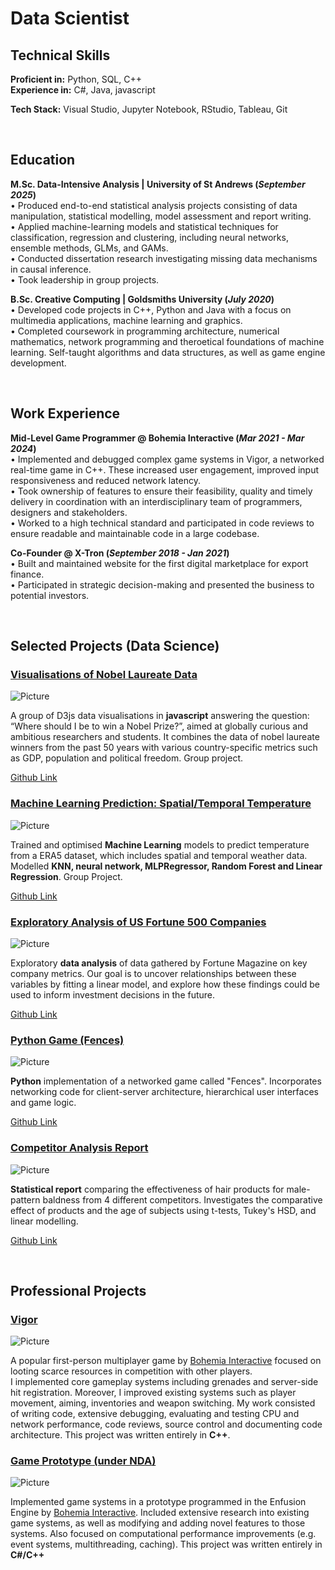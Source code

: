 
# Data Scientist

## Technical Skills
**Proficient in:**   Python, SQL, C++<br>
**Experience in:**   C#, Java, javascript<br>

**Tech Stack:**   Visual Studio, Jupyter Notebook, RStudio, Tableau, Git

<br>

## Education
**M.Sc. Data-Intensive Analysis | University of St Andrews (_September 2025_)**<br>
• Produced end-to-end statistical analysis projects consisting of data manipulation, statistical modelling, model assessment and report writing.<br>
• Applied machine-learning models and statistical techniques for classification, regression and clustering, including neural networks, ensemble methods, GLMs, and GAMs.<br>
• Conducted dissertation research investigating missing data mechanisms in causal inference.<br>
• Took leadership in group projects.

**B.Sc. Creative Computing | Goldsmiths University (_July 2020_)**<br>
• Developed code projects in C++, Python and Java with a focus on multimedia applications, machine learning and graphics.<br>
• Completed coursework in programming architecture, numerical mathematics, network programming and theroetical foundations of machine learning. Self-taught algorithms and data structures, as well as game engine development.


<br>

## Work Experience

**Mid-Level Game Programmer @ Bohemia Interactive (_Mar 2021 - Mar 2024_)**<br>
• Implemented and debugged complex game systems in Vigor, a networked real-time game in C++. These increased user engagement, improved input responsiveness and reduced network latency.<br>
• Took ownership of features to ensure their feasibility, quality and timely delivery in coordination with an interdisciplinary team of programmers, designers and stakeholders.<br>
• Worked to a high technical standard and participated in code reviews to ensure readable and maintainable code in a large codebase.



**Co-Founder @ X-Tron (_September 2018 - Jan 2021_)**<br>
• Built and maintained website for the first digital marketplace for export finance.<br>
• Participated in strategic decision-making and presented the business to potential investors.


<br>

## Selected Projects (Data Science)
### [Visualisations of Nobel Laureate Data](https://larsbrestrich.github.io/DataVisualisation_NobelLaureates/)<br>

![Picture](/assets/img/VizProject.jpg)<br>

A group of D3js data visualisations in **javascript** answering the question: “Where should I be to win a Nobel Prize?”, aimed at globally curious and ambitious researchers and students. It combines the data of nobel laureate winners from the past 50 years with various country-specific metrics such as GDP, population and political freedom. Group project.

[Github Link](https://github.com/larsbrestrich/DataVisualisation_NobelLaureates)<br>



### [Machine Learning Prediction: Spatial/Temporal Temperature](https://mozilla.github.io/pdf.js/web/viewer.html?file=https://raw.githubusercontent.com/larsbrestrich/MachineLearning_SpatialTemperaturePrediction/main/ID5059%20Report.pdf)<br>

![Picture](/assets/img/MLProject.jpg)<br>

Trained and optimised **Machine Learning** models to predict temperature from a ERA5 dataset, which includes spatial and temporal weather data. Modelled **KNN, neural network, MLPRegressor, Random Forest and Linear Regression**. Group Project.

[Github Link](https://github.com/larsbrestrich/MachineLearning_SpatialTemperaturePrediction)<br>



### [Exploratory Analysis of US Fortune 500 Companies](https://larsbrestrich.github.io/AnalysisReport_Fortune500/)<br>

![Picture](/assets/img/AnalysisProject.jpg)<br>

Exploratory **data analysis** of data gathered by Fortune Magazine on key company metrics. Our goal is to uncover relationships between these variables by fitting a linear model, and explore how these findings could be used to inform investment decisions in the future.

[Github Link](https://github.com/larsbrestrich/AnalysisReport_Fortune500)<br>


### [Python Game (Fences)](https://mozilla.github.io/pdf.js/web/viewer.html?file=https://raw.githubusercontent.com/larsbrestrich/PythonProject_Fences/main/pythonProject_fences_report.pdf)<br>

![Picture](/assets/img/PythonProject.jpg)<br>

**Python** implementation of a networked game called "Fences". Incorporates networking code for client-server architecture, hierarchical user interfaces and game logic.

[Github Link](https://github.com/larsbrestrich/PythonProject_Fences)<br>



### [Competitor Analysis Report](https://mozilla.github.io/pdf.js/web/viewer.html?file=https://raw.githubusercontent.com/larsbrestrich/Competitor-Analysis-Report/main/Practical3_240032297.pdf)<br>

![Picture](/assets/img/CompetitorAnalysisImg.jpg)<br>

**Statistical report** comparing the effectiveness of hair products for male-pattern baldness from 4 different competitors. Investigates the comparative effect of products and the age of subjects using t-tests, Tukey's HSD, and linear modelling.

[Github Link](https://github.com/larsbrestrich/Competitor-Analysis-Report)<br>


<br>

## Professional Projects

### [Vigor](https://vigorgame.com/)<br>

![Picture](/assets/img/VigorGame.jpg)<br>

A popular first-person multiplayer game by [Bohemia Interactive](https://www.bohemia.net/) focused on looting scarce resources in competition with other players.<br>
I implemented core gameplay systems including grenades and server-side hit registration. Moreover, I improved existing systems such as player movement, aiming, inventories and weapon switching. My work consisted of writing code, extensive debugging, evaluating and testing CPU and network performance, code reviews, source control and documenting code architecture. This project was written entirely in **C++**.

### [Game Prototype (under NDA)](https://vigorgame.com/)<br>

![Picture](/assets/img/Bohemia.png)<br>

Implemented game systems in a prototype programmed in the Enfusion Engine by [Bohemia Interactive](https://www.bohemia.net/). Included extensive research into existing game systems, as well as modifying and adding novel features to those systems. Also focused on computational performance improvements (e.g. event systems, multithreading, caching). This project was written entirely in **C#/C++**

